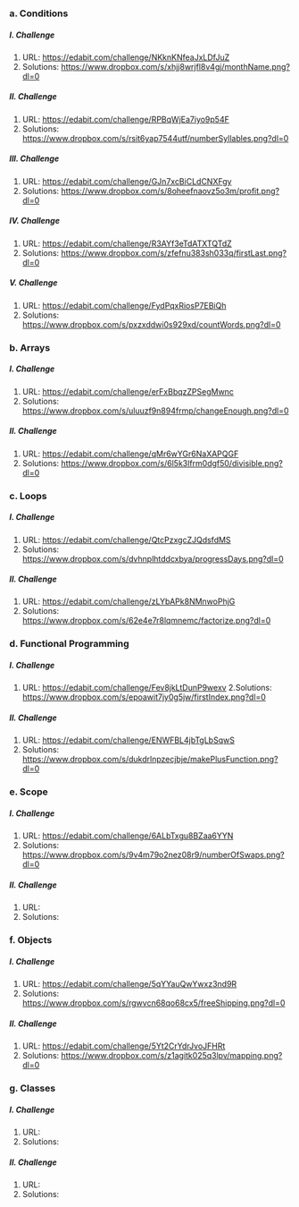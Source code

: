 ### a. Conditions
##### I. Challenge
1. URL: https://edabit.com/challenge/NKknKNfeaJxLDfJuZ
2. Solutions: https://www.dropbox.com/s/xhjj8wrjfl8v4gj/monthName.png?dl=0
##### II. Challenge 
1. URL: https://edabit.com/challenge/RPBqWjEa7iyo9p54F
2. Solutions: https://www.dropbox.com/s/rsit6yap7544utf/numberSyllables.png?dl=0
##### III. Challenge 
1. URL: https://edabit.com/challenge/GJn7xcBiCLdCNXFgy
2. Solutions: https://www.dropbox.com/s/8oheefnaovz5o3m/profit.png?dl=0
##### IV. Challenge 
1. URL: https://edabit.com/challenge/R3AYf3eTdATXTQTdZ
2. Solutions: https://www.dropbox.com/s/zfefnu383sh033q/firstLast.png?dl=0
##### V. Challenge 
1. URL: https://edabit.com/challenge/FydPqxRiosP7EBiQh
2. Solutions: https://www.dropbox.com/s/pxzxddwi0s929xd/countWords.png?dl=0
### b. Arrays
##### I. Challenge 
1. URL: https://edabit.com/challenge/erFxBbqzZPSegMwnc
2. Solutions: https://www.dropbox.com/s/uluuzf9n894frmp/changeEnough.png?dl=0
##### II. Challenge 
1. URL: https://edabit.com/challenge/qMr6wYGr6NaXAPQGF
2. Solutions: https://www.dropbox.com/s/6l5k3lfrm0dgf50/divisible.png?dl=0
### c. Loops
##### I. Challenge 
1. URL: https://edabit.com/challenge/QtcPzxgcZJQdsfdMS
2. Solutions: https://www.dropbox.com/s/dvhnplhtddcxbya/progressDays.png?dl=0
##### II. Challenge 
1. URL: https://edabit.com/challenge/zLYbAPk8NMnwoPhjG
2. Solutions: https://www.dropbox.com/s/62e4e7r8lqmnemc/factorize.png?dl=0
### d. Functional Programming
##### I. Challenge
1. URL: https://edabit.com/challenge/Fev8jkLtDunP9wexv
2.Solutions: https://www.dropbox.com/s/epoawit7jy0g5jw/firstIndex.png?dl=0
##### II. Challenge
1. URL: https://edabit.com/challenge/ENWFBL4jbTgLbSqwS
2. Solutions: https://www.dropbox.com/s/dukdrlnpzecjbje/makePlusFunction.png?dl=0
### e. Scope
##### I. Challenge
1. URL: https://edabit.com/challenge/6ALbTxgu8BZaa6YYN 
2. Solutions: https://www.dropbox.com/s/9v4m79o2nez08r9/numberOfSwaps.png?dl=0
##### II. Challenge
1. URL: 
2. Solutions:
### f. Objects
##### I. Challenge
1. URL: https://edabit.com/challenge/5qYYauQwYwxz3nd9R
2. Solutions: https://www.dropbox.com/s/rgwvcn68qo68cx5/freeShipping.png?dl=0
##### II. Challenge
1. URL: https://edabit.com/challenge/5Yt2CrYdrJvoJFHRt
2. Solutions: https://www.dropbox.com/s/z1agitk025q3lpv/mapping.png?dl=0
### g. Classes
##### I. Challenge
1. URL: 
2. Solutions:
##### II. Challenge
1. URL: 
2. Solutions:
